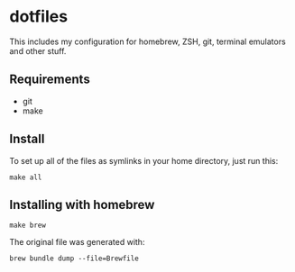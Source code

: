 # dotfiles

This includes my configuration for homebrew, ZSH, git, terminal emulators and other stuff.

## Requirements

* git
* make

## Install

To set up all of the files as symlinks in your home directory, just run this:

```
make all
```

## Installing with homebrew

```
make brew 
```

The original file was generated with:

```
brew bundle dump --file=Brewfile
```
